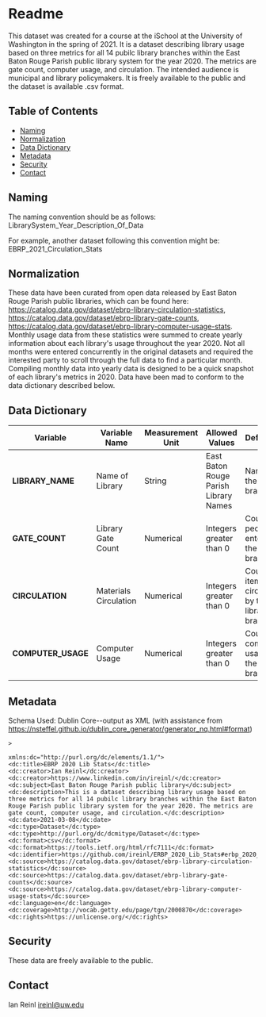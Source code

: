 # Readme

This dataset was created for a course at the iSchool at the University of Washington in the spring of 2021. It is a dataset describing library usage based on three metrics for all 14 pubilc library branches within the East Baton Rouge Parish public library system for the year 2020. The metrics are gate count, computer usage, and circulation. The intended audience is municipal and library policymakers. It is freely available to the public and the dataset is available .csv format.

## Table of Contents

- [Naming](#Naming)
- [Normalization](#Normalization)
- [Data Dictionary](#datadictionary)
- [Metadata](#metadata)
- [Security](#security)
- [Contact](#contact)

## Naming

The naming convention should be as follows: LibrarySystem_Year_Description_Of_Data

For example, another dataset following this convention might be: EBRP_2021_Circulation_Stats

## Normalization

These data have been curated from open data released by East Baton Rouge Parish public libraries, which can be found here: https://catalog.data.gov/dataset/ebrp-library-circulation-statistics, https://catalog.data.gov/dataset/ebrp-library-gate-counts, https://catalog.data.gov/dataset/ebrp-library-computer-usage-stats. Monthly usage data from these statistics were summed to create yearly information about each library's usage throughout the year 2020. Not all months were entered concurrently in the original datasets and required the interested party to scroll through the full data to find a particular month. Compiling monthly data into yearly data is designed to be a quick snapshot of each library's metrics in 2020. Data have been mad to conform to the data dictionary described below.

## Data Dictionary


| **Variable** | **Variable Name** | **Measurement Unit** | **Allowed Values** | **Definition** |
| --- | --- | --- | --- | --- |
| **LIBRARY_NAME** | Name of Library | String | East Baton Rouge Parish Library Names | Name of the library branch |
| **GATE_COUNT** | Library Gate Count | Numerical | Integers greater than 0 | Count of people entering the library branch |
| **CIRCULATION** | Materials Circulation | Numerical | Integers greater than 0 | Count of items circulated by the library branch |
| **COMPUTER_USAGE** | Computer Usage | Numerical | Integers greater than 0 | Count of computer usage at the library branch |


## Metadata
Schema Used: Dublin Core--output as XML (with assistance from https://nsteffel.github.io/dublin_core_generator/generator_nq.html#format)


    >

    xmlns:dc="http://purl.org/dc/elements/1.1/">
    <dc:title>EBRP 2020 Lib Stats</dc:title>
    <dc:creator>Ian Reinl</dc:creator>
    <dc:creator>https://www.linkedin.com/in/ireinl/</dc:creator>
    <dc:subject>East Baton Rouge Parish public library</dc:subject>
    <dc:description>This is a dataset describing library usage based on three metrics for all 14 pubilc library branches within the East Baton Rouge Parish public library system for the year 2020. The metrics are gate count, computer usage, and circulation.</dc:description>
    <dc:date>2021-03-08</dc:date>
    <dc:type>Dataset</dc:type>
    <dc:type>http://purl.org/dc/dcmitype/Dataset</dc:type>
    <dc:format>csv</dc:format>
    <dc:format>https://tools.ietf.org/html/rfc7111</dc:format>
    <dc:identifier>https://github.com/ireinl/ERBP_2020_Lib_Stats#erbp_2020_lib_stats</dc:identifier>
    <dc:source>https://catalog.data.gov/dataset/ebrp-library-circulation-statistics</dc:source>
    <dc:source>https://catalog.data.gov/dataset/ebrp-library-gate-counts</dc:source>
    <dc:source>https://catalog.data.gov/dataset/ebrp-library-computer-usage-stats</dc:source>
    <dc:language>en</dc:language>
    <dc:coverage>http://vocab.getty.edu/page/tgn/2000870</dc:coverage>
    <dc:rights>https://unlicense.org/</dc:rights>



## Security

These data are freely available to the public.

## Contact
Ian Reinl
ireinl@uw.edu

